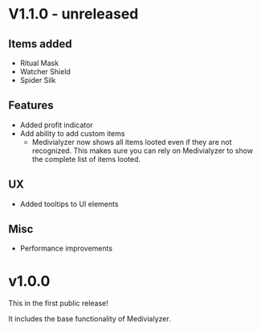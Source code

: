# V1.1.0 - unreleased
## Items added
- Ritual Mask
- Watcher Shield
- Spider Silk

## Features
- Added profit indicator
- Add ability to add custom items
  - Medivialyzer now shows all items looted even if they are not recognized. This makes sure you can rely on Medivialyzer to show the complete list of items looted.

## UX
- Added tooltips to UI elements

## Misc
- Performance improvements

# v1.0.0
This in the first public release!

It includes the base functionality of Medivialyzer.